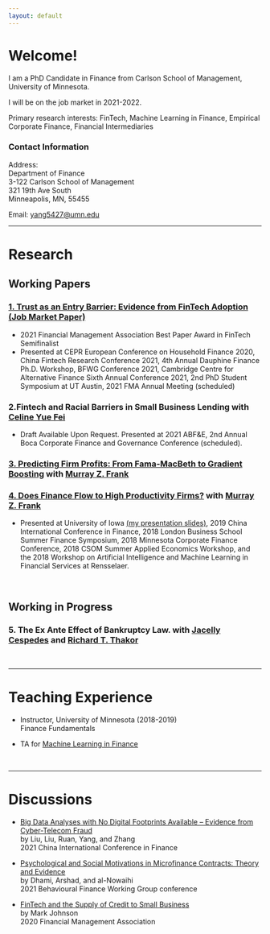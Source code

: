 ```yaml
---
layout: default
---
```




# Welcome! 

I am a PhD Candidate in Finance from Carlson School of Management, University of Minnesota.

I will be on the job market in 2021-2022.

Primary research interests: FinTech, Machine Learning in Finance, Empirical Corporate Finance, Financial Intermediaries

### Contact Information

Address:<br/>
Department of Finance<br/>
3-122  Carlson School of Management<br/>
321 19th Ave South<br/>
Minneapolis, MN, 55455

Email: <yang5427@umn.edu>

---

# Research

## Working Papers

### [1. Trust as an Entry Barrier: Evidence from FinTech Adoption (Job Market Paper)](./papers/TrustFinTech_2021Oct14.pdf)
*   2021 Financial Management Association Best Paper Award in FinTech Semifinalist 
*   Presented at CEPR European Conference on Household Finance 2020, China Fintech Research Conference 2021, 4th Annual Dauphine Finance Ph.D. Workshop, BFWG Conference 2021, Cambridge Centre for Alternative Finance Sixth Annual Conference 2021, 2nd PhD Student Symposium at UT Austin, 2021 FMA Annual Meeting (scheduled)

### 2.Fintech and Racial Barriers in Small Business Lending with [Celine Yue Fei](https://www.celinefei.com/)
*   Draft Available Upon Request. Presented at 2021 ABF&E, 2nd Annual Boca Corporate Finance and Governance Conference (scheduled).

### [3. Predicting Firm Profits: From Fama-MacBeth to Gradient Boosting](./papers/Profits_2021Aug28.pdf) with [Murray Z. Frank](https://mzfrank.github.io/myweb/) 

### [4. Does Finance Flow to High Productivity Firms?](./papers/Productivity2020.pdf) with [Murray Z. Frank](https://mzfrank.github.io/myweb/)
*   Presented at University of Iowa [(my presentation slides)](./papers/FrankYang2019_Iowa.pdf), 2019  China International Conference in Finance, 2018 London Business School Summer Finance Symposium, 2018 Minnesota Corporate Finance
Conference, 2018 CSOM Summer Applied Economics Workshop, and the 2018 Workshop on Artificial Intelligence and Machine Learning in Financial Services at Rensselaer. 




<br /> 

## Working in Progress

### 5. The Ex Ante Effect of Bankruptcy Law. with [Jacelly Cespedes](https://sites.google.com/site/jacellycespedes/) and [Richard T. Thakor](https://sites.google.com/site/richardthakor/)

<br />

---

# Teaching Experience 

*   Instructor, University of Minnesota (2018-2019) <br/>
    Finance Fundamentals
    
*   TA for [Machine Learning in Finance](./basicpython.html) <br/>
    
<br />

---

# Discussions 


*   [Big Data Analyses with No Digital Footprints Available – Evidence from Cyber-Telecom Fraud](./discussions/Discussion_Liuetal_DigitalFootprints_byKeerYANG.pdf)<br/>
    by Liu, Liu, Ruan, Yang, and Zhang <br/>
    2021 China International Conference in Finance

*   [Psychological and Social Motivations in Microfinance Contracts: Theory and Evidence](./discussions/Discussion_Dhamietal_MicrofinanceContracts_byKeerYANG.pdf)<br/>
    by Dhami, Arshad, and al-Nowaihi<br/>
    2021 Behavioural Finance Working Group conference

*   [FinTech and the Supply of Credit to Small Business](./discussions/Discussion_MarkJohnson2020_FinTech_byKeerYANG.pdf)<br/>
    by Mark Johnson<br/>
    2020 Financial Management Association  


